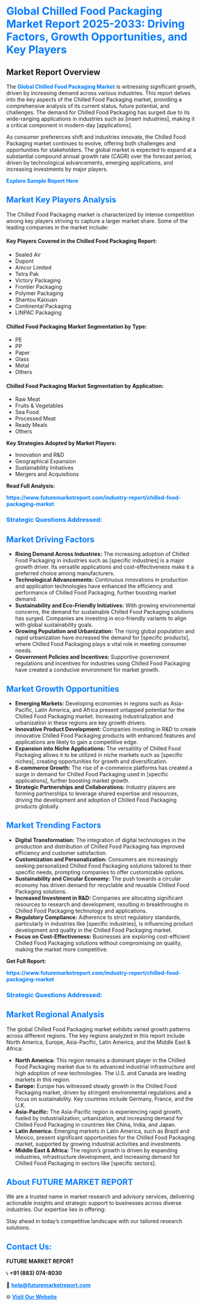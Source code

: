 <h1 style="color: #007BFF;">Global Chilled Food Packaging Market Report 2025-2033: Driving Factors, Growth Opportunities, and Key Players</h1>

<section id="overview">
<h2>Market Report Overview</h2>
<p>The <a href="https://www.futuremarketreport.com/industry-report/chilled-food-packaging-market" style="color: #007BFF; text-decoration: none;"><strong>Global Chilled Food Packaging Market</strong></a> is witnessing significant growth, driven by increasing demand across various industries. This report delves into the key aspects of the Chilled Food Packaging market, providing a comprehensive analysis of its current status, future potential, and challenges. The demand for Chilled Food Packaging has surged due to its wide-ranging applications in industries such as [insert industries], making it a critical component in modern-day [applications].</p>
<p>As consumer preferences shift and industries innovate, the Chilled Food Packaging market continues to evolve, offering both challenges and opportunities for stakeholders. The global market is expected to expand at a substantial compound annual growth rate (CAGR) over the forecast period, driven by technological advancements, emerging applications, and increasing investments by major players.</p>
</section>

<section id="overview">
<p><a href="https://www.futuremarketreport.com/request-sample/reportId=85828" style="color: #007BFF; text-decoration: none;"><strong>Explore Sample Report Here</strong></a></p>
</section>

<section id="key-players">
<h2 style="color: #007BFF;">Market Key Players Analysis</h2>
<p>The Chilled Food Packaging market is characterized by intense competition among key players striving to capture a larger market share. Some of the leading companies in the market include:</p>
<h4>Key Players Covered in the Chilled Food Packaging Report:</h4>
<ul><li>Sealed Air</li><li>Dupont</li><li>Amcor Limited</li><li>Tetra Pak</li><li>Victory Packaging</li><li>Frontier Packaging</li><li>Polymer Packaging</li><li>Shantou Kaixuan</li><li>Continental Packaging</li><li>LINPAC Packaging</li></ul>
<h4>Chilled Food Packaging Market Segmentation by Type:</h4>
<ul><li>PE</li><li>PP</li><li>Paper</li><li>Glass</li><li>Metal</li><li>Others</li></ul>

<h4>Chilled Food Packaging Market Segmentation by Application:</h4>
<ul><li>Raw Meat</li><li>Fruits &amp; Vegetables</li><li>Sea Food</li><li>Processed Meat</li><li>Ready Meals</li><li>Others</li></ul>
<p><strong>Key Strategies Adopted by Market Players:</strong></p>
<ul>
<li>Innovation and R&D</li>
<li>Geographical Expansion</li>
<li>Sustainability Initiatives</li>
<li>Mergers and Acquisitions</li>
</ul>
</section>

<section>
<p><strong>Read Full Analysis: </strong></p><a href="https://www.futuremarketreport.com/industry-report/chilled-food-packaging-market" style="color: #007BFF; text-decoration: none;"><strong>https://www.futuremarketreport.com/industry-report/chilled-food-packaging-market</strong></a>
<h3 style="color: #007BFF;">Strategic Questions Addressed:</h3>
</section>

<section id="driving-factors">
<h2 style="color: #007BFF;">Market Driving Factors</h2>
<ul>
<li><strong>Rising Demand Across Industries:</strong> The increasing adoption of Chilled Food Packaging in industries such as [specific industries] is a major growth driver. Its versatile applications and cost-effectiveness make it a preferred choice among manufacturers.</li>
<li><strong>Technological Advancements:</strong> Continuous innovations in production and application technologies have enhanced the efficiency and performance of Chilled Food Packaging, further boosting market demand.</li>
<li><strong>Sustainability and Eco-Friendly Initiatives:</strong> With growing environmental concerns, the demand for sustainable Chilled Food Packaging solutions has surged. Companies are investing in eco-friendly variants to align with global sustainability goals.</li>
<li><strong>Growing Population and Urbanization:</strong> The rising global population and rapid urbanization have increased the demand for [specific products], where Chilled Food Packaging plays a vital role in meeting consumer needs.</li>
<li><strong>Government Policies and Incentives:</strong> Supportive government regulations and incentives for industries using Chilled Food Packaging have created a conducive environment for market growth.</li>
</ul>
</section>

<section id="growth-opportunities">
<h2 style="color: #007BFF;">Market Growth Opportunities</h2>
<ul>
<li><strong>Emerging Markets:</strong> Developing economies in regions such as Asia-Pacific, Latin America, and Africa present untapped potential for the Chilled Food Packaging market. Increasing industrialization and urbanization in these regions are key growth drivers.</li>
<li><strong>Innovative Product Development:</strong> Companies investing in R&D to create innovative Chilled Food Packaging products with enhanced features and applications are likely to gain a competitive edge.</li>
<li><strong>Expansion into Niche Applications:</strong> The versatility of Chilled Food Packaging allows it to be utilized in niche markets such as [specific niches], creating opportunities for growth and diversification.</li>
<li><strong>E-commerce Growth:</strong> The rise of e-commerce platforms has created a surge in demand for Chilled Food Packaging used in [specific applications], further boosting market growth.</li>
<li><strong>Strategic Partnerships and Collaborations:</strong> Industry players are forming partnerships to leverage shared expertise and resources, driving the development and adoption of Chilled Food Packaging products globally.</li>
</ul>
</section>

<section id="trending-factors">
<h2 style="color: #007BFF;">Market Trending Factors</h2>
<ul>
<li><strong>Digital Transformation:</strong> The integration of digital technologies in the production and distribution of Chilled Food Packaging has improved efficiency and customer satisfaction.</li>
<li><strong>Customization and Personalization:</strong> Consumers are increasingly seeking personalized Chilled Food Packaging solutions tailored to their specific needs, prompting companies to offer customizable options.</li>
<li><strong>Sustainability and Circular Economy:</strong> The push towards a circular economy has driven demand for recyclable and reusable Chilled Food Packaging solutions.</li>
<li><strong>Increased Investment in R&D:</strong> Companies are allocating significant resources to research and development, resulting in breakthroughs in Chilled Food Packaging technology and applications.</li>
<li><strong>Regulatory Compliance:</strong> Adherence to strict regulatory standards, particularly in industries like [specific industries], is influencing product development and quality in the Chilled Food Packaging market.</li>
<li><strong>Focus on Cost-Effectiveness:</strong> Businesses are exploring cost-efficient Chilled Food Packaging solutions without compromising on quality, making the market more competitive.</li>
</ul>
</section>

<section>
<p><strong>Get Full Report: </strong></p><a href="https://www.futuremarketreport.com/industry-report/chilled-food-packaging-market" style="color: #007BFF; text-decoration: none;"><strong>https://www.futuremarketreport.com/industry-report/chilled-food-packaging-market</strong></a>
<h3 style="color: #007BFF;">Strategic Questions Addressed:</h3>
</section>


<section id="regional-analysis">
<h2 style="color: #007BFF;">Market Regional Analysis</h2>
<p>The global Chilled Food Packaging market exhibits varied growth patterns across different regions. The key regions analyzed in this report include North America, Europe, Asia-Pacific, Latin America, and the Middle East & Africa:</p>
<ul>
<li><strong>North America:</strong> This region remains a dominant player in the Chilled Food Packaging market due to its advanced industrial infrastructure and high adoption of new technologies. The U.S. and Canada are leading markets in this region.</li>
<li><strong>Europe:</strong> Europe has witnessed steady growth in the Chilled Food Packaging market, driven by stringent environmental regulations and a focus on sustainability. Key countries include Germany, France, and the U.K.</li>
<li><strong>Asia-Pacific:</strong> The Asia-Pacific region is experiencing rapid growth, fueled by industrialization, urbanization, and increasing demand for Chilled Food Packaging in countries like China, India, and Japan.</li>
<li><strong>Latin America:</strong> Emerging markets in Latin America, such as Brazil and Mexico, present significant opportunities for the Chilled Food Packaging market, supported by growing industrial activities and investments.</li>
<li><strong>Middle East & Africa:</strong> The region’s growth is driven by expanding industries, infrastructure development, and increasing demand for Chilled Food Packaging in sectors like [specific sectors].</li>
</ul>
</section>

<footer>
<h2 style="color: #007BFF;">About FUTURE MARKET REPORT</h2>
<p>We are a trusted name in market research and advisory services, delivering actionable insights and strategic support to businesses across diverse industries. Our expertise lies in offering:</p>

<p>Stay ahead in today’s competitive landscape with our tailored research solutions.</p>

<h2 style="color: #007BFF;">Contact Us:</h2>
<p><strong>FUTURE MARKET REPORT</strong></p>
<p>📞 <strong>+91 (883) 074-8030</strong></p>
<p>📧 <strong><a href="mailto:help@futuremarketreport.com" style="color: #007BFF;">help@futuremarketreport.com</a></strong></p>
<p>🌐 <strong><a href="https://www.futuremarketreport.com/" style="color: #007BFF;">Visit Our Website</a></strong></p>
</footer>